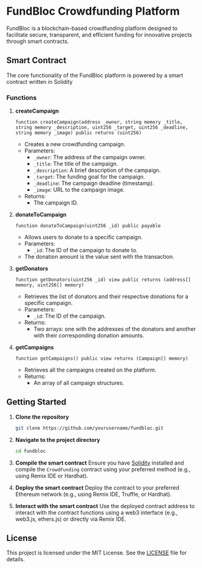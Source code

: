# FundBloc Crowdfunding Platform

FundBloc is a blockchain-based crowdfunding platform designed to facilitate secure, transparent, and efficient funding for innovative projects through smart contracts.

## Smart Contract

The core functionality of the FundBloc platform is powered by a smart contract written in Solidity

### Functions

1. **createCampaign**
   ```solidity
   function createCampaign(address _owner, string memory _title, string memory _description, uint256 _target, uint256 _deadline, string memory _image) public returns (uint256)
   ```
   - Creates a new crowdfunding campaign.
   - Parameters:
     - `_owner`: The address of the campaign owner.
     - `_title`: The title of the campaign.
     - `_description`: A brief description of the campaign.
     - `_target`: The funding goal for the campaign.
     - `_deadline`: The campaign deadline (timestamp).
     - `_image`: URL to the campaign image.
   - Returns:
     - The campaign ID.

2. **donateToCampaign**
   ```solidity
   function donateToCampaign(uint256 _id) public payable
   ```
   - Allows users to donate to a specific campaign.
   - Parameters:
     - `_id`: The ID of the campaign to donate to.
   - The donation amount is the value sent with the transaction.

3. **getDonators**
   ```solidity
   function getDonators(uint256 _id) view public returns (address[] memory, uint256[] memory)
   ```
   - Retrieves the list of donators and their respective donations for a specific campaign.
   - Parameters:
     - `_id`: The ID of the campaign.
   - Returns:
     - Two arrays: one with the addresses of the donators and another with their corresponding donation amounts.

4. **getCampaigns**
   ```solidity
   function getCampaigns() public view returns (Campaign[] memory)
   ```
   - Retrieves all the campaigns created on the platform.
   - Returns:
     - An array of all campaign structures.

## Getting Started

1. **Clone the repository**
   ```sh
   git clone https://github.com/yourusername/fundbloc.git
   ```

2. **Navigate to the project directory**
   ```sh
   cd fundbloc
   ```

3. **Compile the smart contract**
   Ensure you have [Solidity](https://docs.soliditylang.org/en/v0.8.9/installing-solidity.html) installed and compile the `CrowdFunding` contract using your preferred method (e.g., using Remix IDE or Hardhat).

4. **Deploy the smart contract**
   Deploy the contract to your preferred Ethereum network (e.g., using Remix IDE, Truffle, or Hardhat).

5. **Interact with the smart contract**
   Use the deployed contract address to interact with the contract functions using a web3 interface (e.g., web3.js, ethers.js) or directly via Remix IDE.

## License

This project is licensed under the MIT License. See the [LICENSE](LICENSE) file for details.